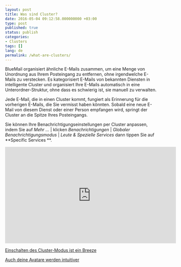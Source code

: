 ```yaml
---
layout: post
title: Was sind Cluster?
date: 2016-05-04 09:12:58.000000000 +03:00
type: post
published: true
status: publish
categories:
- Clusters
tags: []
lang: de
permalink: /what-are-clusters/
---
```


BlueMail organisiert ähnliche E-Mails zusammen, um eine Menge von Unordnung aus Ihrem Posteingang zu entfernen, ohne irgendwelche E-Mails zu verstecken. Es kategorisiert E-Mails von bekannten Diensten in intelligente Cluster und organisiert Ihre E-Mails automatisch in eine Unterordner-Struktur, ohne dass es schwierig ist, sie manuell zu verwalten.

Jede E-Mail, die in einen Cluster kommt, fungiert als Erinnerung für die vorherigen E-Mails, die Sie vermisst haben könnten. Sobald eine neue E-Mail von diesem Dienst oder einer Person empfangen wird, springt der Cluster an die Spitze Ihres Posteingangs.

Sie können Ihre Benachrichtigungseinstellungen per Cluster anpassen, indem Sie auf *Mehr ...* \| klicken *Benachrichtigungen* \| *Globaler Benachrichtigungsmodus* \| *Leute &amp; Spezielle Services* dann tippen Sie auf **Specific Services **.

<iframe src="https://www.youtube.com/embed/YKikvV3HQ3I?list=PLXcA1xyD8E7dB0XsKApln4AqCumFbmOJK&amp;loop=1" width="560" height="315" frameborder="0" allowfullscreen="allowfullscreen"></iframe>

[Einschalten des Cluster-Modus ist ein Breeze](/what-is-cluster-mode/)

[Auch deine Avatare werden intuitiver](/what-happens-to-my-avatars-if-cluster-mode-is-enabled/)
